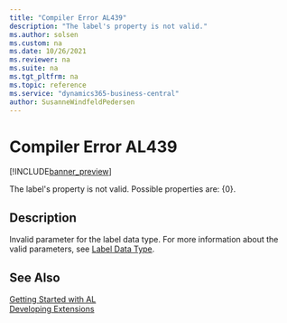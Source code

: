 ```yaml
---
title: "Compiler Error AL439"
description: "The label's property is not valid."
ms.author: solsen
ms.custom: na
ms.date: 10/26/2021
ms.reviewer: na
ms.suite: na
ms.tgt_pltfrm: na
ms.topic: reference
ms.service: "dynamics365-business-central"
author: SusanneWindfeldPedersen
---
```

[//]: # (START>DO_NOT_EDIT)
[//]: # (IMPORTANT:Do not edit any of the content between here and the END>DO_NOT_EDIT.)
[//]: # (Any modifications should be made in the .xml files in the ModernDev repo.)
# Compiler Error AL439

[!INCLUDE[banner_preview](../includes/banner_preview.md)]

The label's property is not valid. Possible properties are: {0}.

## Description
Invalid parameter for the label data type. For more information about the valid parameters, see [Label Data Type](../methods-auto/label/label-data-type.md).  

[//]: # (IMPORTANT: END>DO_NOT_EDIT)
## See Also  
[Getting Started with AL](../devenv-get-started.md)  
[Developing Extensions](../devenv-dev-overview.md)  